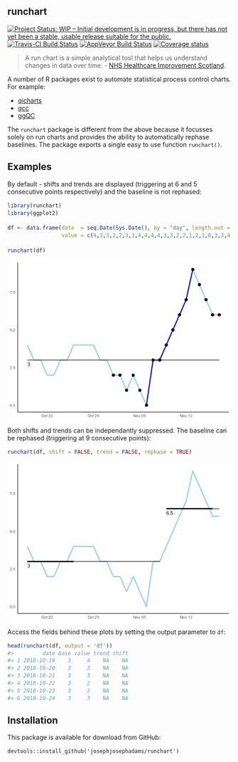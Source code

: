 
<!-- README.md is generated from README.Rmd. Please edit that file -->
runchart
--------

[![Project Status: WIP – Initial development is in progress, but there has not yet been a stable, usable release suitable for the public.](https://www.repostatus.org/badges/latest/wip.svg)](https://www.repostatus.org/#wip) [![Travis-CI Build Status](https://travis-ci.org/jsphdms/runchart.svg?branch=master)](https://travis-ci.org/jsphdms/runchart) [![AppVeyor Build Status](https://ci.appveyor.com/api/projects/status/github/jsphdms/runchart?branch=master&svg=true)](https://ci.appveyor.com/project/jsphdms/runchart) [![Coverage status](https://codecov.io/gh/jsphdms/runchart/branch/master/graph/badge.svg)](https://codecov.io/github/jsphdms/runchart?branch=master)

> A run chart is a simple analytical tool that helps us understand changes in data over time. - [NHS Healthcare Improvement Scotland](http://www.healthcareimprovementscotland.org/previous_resources/implementation_support/guide_to_using_run_charts.aspx).

A number of R packages exist to automate statistical process control charts. For example:

-   [qicharts](https://cran.r-project.org/web/packages/qicharts/index.html)
-   [qcc](https://cran.r-project.org/web/packages/qcc/index.html)
-   [ggQC](https://cran.r-project.org/web/packages/ggQC/index.html)

The `runchart` package is different from the above because it focusses solely on run charts and provides the ability to automatically rephase baselines. The package exports a single easy to use function `runchart()`.

Examples
--------

By default - shifts and trends are displayed (triggering at 6 and 5 consecutive points respectively) and the baseline is not rephased:

``` r
library(runchart)
library(ggplot2)

df <- data.frame(date  = seq.Date(Sys.Date(), by = "day", length.out = 30),
                 value = c(4,3,3,2,2,3,3,4,4,4,4,3,3,2,2,1,2,1,0,3,3,4,5,6,7,9,8,7,6,6))

runchart(df)
```

<img src="README-unnamed-chunk-2-1.png" style="display: block; margin: auto;" />

Both shifts and trends can be independantly suppressed. The baseline can be rephased (triggering at 9 consecutive points):

``` r
runchart(df, shift = FALSE, trend = FALSE, rephase = TRUE)
```

<img src="README-unnamed-chunk-3-1.png" style="display: block; margin: auto;" />

Access the fields behind these plots by setting the output parameter to `df`:

``` r
head(runchart(df, output = 'df'))
#>         date base value trend shift
#> 1 2018-10-19    3     4    NA    NA
#> 2 2018-10-20    3     3    NA    NA
#> 3 2018-10-21    3     3    NA    NA
#> 4 2018-10-22    3     2    NA    NA
#> 5 2018-10-23    3     2    NA    NA
#> 6 2018-10-24    3     3    NA    NA
```

Installation
------------

This package is available for download from GitHub:

    devtools::install_github('josephjosephadams/runchart')
